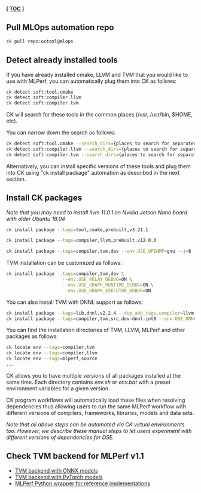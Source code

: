 **[ [TOC](../README.md) ]**

## Pull MLOps automation repo

```bash
ck pull repo:octoml@mlops
```

## Detect already installed tools

If you have already installed cmake, LLVM and TVM that you would like to use with MLPerf,
you can automatically plug them into CK as follows:
```bash
ck detect soft:tool.cmake
ck detect soft:compiler.llvm
ck detect soft:compiler.tvm
```

CK will search for these tools in the common places (/usr, /usr/bin, $HOME, etc).

You can narrow down the search as follows:
```bash
ck detect soft:tool.cmake --search_dirs={places to search for separated by comma}
ck detect soft:compiler.llvm --search_dirs={places to search for separated by comma}
ck detect soft:compiler.tvm --search_dirs={places to search for separated by comma}
```

Alternatively, you can install specific versions of these tools and plug them into CK
using "ck install package" automation as described in the next section.

## Install CK packages

*Note that you may need to install llvm 11.0.1 on Nvidia Jetson Nano board with older Ubuntu 18.04*


```bash
ck install package --tags=tool,cmake,prebuilt,v3.21.1

ck install package --tags=compiler,llvm,prebuilt,v12.0.0

ck install package --tags=compiler,tvm,dev --env.USE_OPENMP=gnu --j=8

```

TVM installation can be customized as follows:
```bash
ck install package --tags=compiler,tvm,dev \
                     --env.USE_RELAY_DEBUG=ON \
                     --env.USE_GRAPH_RUNTIME_DEBUG=ON \
                     --env.USE_GRAPH_EXECUTOR_DEBUG=ON
```

You can also install TVM with DNNL support as follows:
```bash
ck install package --tags=lib,dnnl,v2.2.4 --dep_add_tags.compiler=llvm
ck install package --tags=compiler,tvm,src,dev-dnnl-int8 --env.USE_DNNL_CODEGEN=ON --env.USE_OPENMP=gnu --j=16
```

You can find the installation directories of TVM, LLVM, MLPerf and other packages as follows:
```bash
ck locate env --tags=compiler,tvm
ck locate env --tags=compiler,llvm
ck locate env --tags=mlperf,source
...
```

CK allows you to have multiple versions of all packages installed at the same time.
Each directory contains *env.sh* or *env.bat* with a preset environment variables
for a given version. 

CK program workflows will automatically load these files when resolving dependencies
thus allowing users to run the same MLPerf workflow with different versions
of compilers, frameworks, libraries, models and data sets.

*Note that all above steps can be automated via CK virtual environments too.
 However, we describe these manual steps to let users experiment 
 with different versions of dependencies for DSE.* 


## Check TVM backend for MLPerf v1.1

* [TVM backend with ONNX models](https://github.com/octoml/mlcommons-inference/blob/r1.1/vision/classification_and_detection/python/backend_tvm_onnx.py)
* [TVM backend with PyTorch models](https://github.com/octoml/mlcommons-inference/blob/r1.1/vision/classification_and_detection/python/backend_tvm_pytorch.py)
* [MLPerf Python wrapper for reference implementations](https://github.com/octoml/mlcommons-inference/blob/r1.1/vision/classification_and_detection/python/main.py)
